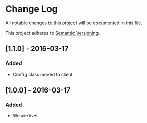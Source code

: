 # Change Log
All notable changes to this project will be documented in this file.

This project adheres to [Semantic Versioning](http://semver.org/).

## [1.1.0] - 2016-03-17
### Added
- Config class moved to client

## [1.0.0] - 2016-03-17
### Added
- We are live!